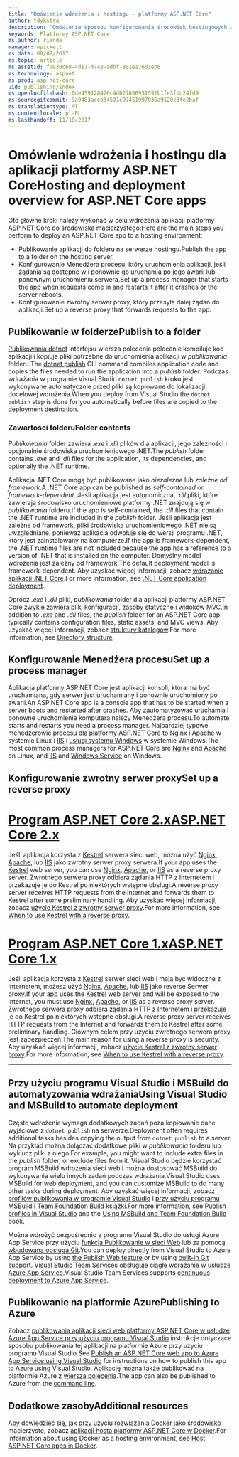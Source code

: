 ```yaml
---
title: "Omówienie wdrożenia i hostingu - platformy ASP.NET Core"
author: tdykstra
description: "Omówienie sposobu konfigurowania środowisk hostingowych i wdrażanie aplikacji platformy ASP.NET Core dla nich."
keywords: Platformy ASP.NET Core
ms.author: riande
manager: wpickett
ms.date: 08/07/2017
ms.topic: article
ms.assetid: f0930c68-4d17-4748-adbf-801e17601eb6
ms.technology: aspnet
ms.prod: asp.net-core
uid: publishing/index
ms.openlocfilehash: 0de459128426c4d027606951592b1fe3fdd24fd9
ms.sourcegitcommit: 9a9483aceb34591c97451997036a9120c3fe2baf
ms.translationtype: MT
ms.contentlocale: pl-PL
ms.lasthandoff: 11/10/2017
---
```

# <a name="hosting-and-deployment-overview-for-aspnet-core-apps"></a><span data-ttu-id="e428e-104">Omówienie wdrożenia i hostingu dla aplikacji platformy ASP.NET Core</span><span class="sxs-lookup"><span data-stu-id="e428e-104">Hosting and deployment overview for ASP.NET Core apps</span></span>

<span data-ttu-id="e428e-105">Oto główne kroki należy wykonać w celu wdrożenia aplikacji platformy ASP.NET Core do środowiska macierzystego:</span><span class="sxs-lookup"><span data-stu-id="e428e-105">Here are the main steps you perform to deploy an ASP.NET Core app to a hosting environment:</span></span>

* <span data-ttu-id="e428e-106">Publikowanie aplikacji do folderu na serwerze hostingu.</span><span class="sxs-lookup"><span data-stu-id="e428e-106">Publish the app to a folder on the hosting server.</span></span>
* <span data-ttu-id="e428e-107">Konfigurowanie Menedżera procesu, który uruchomienia aplikacji, jeśli żądania są dostępne w i ponownie go uruchamia po jego awarii lub ponownym uruchomieniu serwera.</span><span class="sxs-lookup"><span data-stu-id="e428e-107">Set up a process manager that starts the app when requests come in and restarts it after it crashes or the server reboots.</span></span>
* <span data-ttu-id="e428e-108">Konfigurowanie zwrotny serwer proxy, który przesyła dalej żądań do aplikacji.</span><span class="sxs-lookup"><span data-stu-id="e428e-108">Set up a reverse proxy that forwards requests to the app.</span></span>

## <a name="publish-to-a-folder"></a><span data-ttu-id="e428e-109">Publikowanie w folderze</span><span class="sxs-lookup"><span data-stu-id="e428e-109">Publish to a folder</span></span> 

<span data-ttu-id="e428e-110">[Publikowania dotnet](https://docs.microsoft.com/dotnet/articles/core/tools/dotnet-publish) interfejsu wiersza polecenia polecenie kompiluje kod aplikacji i kopiuje pliki potrzebne do uruchomienia aplikacji w *publikowania* folderu.</span><span class="sxs-lookup"><span data-stu-id="e428e-110">The [dotnet publish](https://docs.microsoft.com/dotnet/articles/core/tools/dotnet-publish) CLI command compiles application code and copies the files needed to run the application into a *publish* folder.</span></span> <span data-ttu-id="e428e-111">Podczas wdrażania w programie Visual Studio `dotnet publish` kroku jest wykonywane automatycznie przed pliki są kopiowane do lokalizacji docelowej wdrożenia.</span><span class="sxs-lookup"><span data-stu-id="e428e-111">When you deploy from Visual Studio the `dotnet publish` step is done for you automatically before files are copied to the deployment destination.</span></span>

### <a name="folder-contents"></a><span data-ttu-id="e428e-112">Zawartości folderu</span><span class="sxs-lookup"><span data-stu-id="e428e-112">Folder contents</span></span>

<span data-ttu-id="e428e-113">*Publikowania* folder zawiera *.exe* i *.dll* plików dla aplikacji, jego zależności i opcjonalnie środowiska uruchomieniowego .NET.</span><span class="sxs-lookup"><span data-stu-id="e428e-113">The *publish* folder contains *.exe* and *.dll* files for the application, its dependencies, and optionally the .NET runtime.</span></span>

<span data-ttu-id="e428e-114">Aplikacja .NET Core mogą być publikowane jako *niezależne* lub *zależne od framework*.</span><span class="sxs-lookup"><span data-stu-id="e428e-114">A .NET Core app can be published as *self-contained* or *framework-dependent*.</span></span> <span data-ttu-id="e428e-115">Jeśli aplikacja jest autonomiczna, *.dll* pliki, które zawierają środowisko uruchomieniowe platformy .NET znajdują się w *publikowania* folderu.</span><span class="sxs-lookup"><span data-stu-id="e428e-115">If the app is self-contained, the *.dll* files that contain the .NET runtime are included in the *publish* folder.</span></span>  <span data-ttu-id="e428e-116">Jeśli aplikacja jest zależne od framework, pliki środowiska uruchomieniowego .NET nie są uwzględniane, ponieważ aplikacja odwołuje się do wersji programu .NET, który jest zainstalowany na komputerze.</span><span class="sxs-lookup"><span data-stu-id="e428e-116">If the app is framework-dependent, the .NET runtime files are not included because the app has a reference to a version of .NET that is installed on the computer.</span></span> <span data-ttu-id="e428e-117">Domyślny model wdrożenia jest zależny od framework.</span><span class="sxs-lookup"><span data-stu-id="e428e-117">The default deployment model is framework-dependent.</span></span> <span data-ttu-id="e428e-118">Aby uzyskać więcej informacji, zobacz [wdrażanie aplikacji .NET Core](https://docs.microsoft.com/dotnet/articles/core/deploying/index).</span><span class="sxs-lookup"><span data-stu-id="e428e-118">For more information, see [.NET Core application deployment](https://docs.microsoft.com/dotnet/articles/core/deploying/index).</span></span>

<span data-ttu-id="e428e-119">Oprócz *.exe* i *.dll* pliki, *publikowania* folder dla aplikacji platformy ASP.NET Core zwykle zawiera pliki konfiguracji, zasoby statyczne i widoków MVC.</span><span class="sxs-lookup"><span data-stu-id="e428e-119">In addition to *.exe* and *.dll* files, the *publish* folder for an ASP.NET Core app typically contains configuration files, static assets, and MVC views.</span></span>  <span data-ttu-id="e428e-120">Aby uzyskać więcej informacji, zobacz [struktury katalogów](xref:hosting/directory-structure).</span><span class="sxs-lookup"><span data-stu-id="e428e-120">For more information, see [Directory structure](xref:hosting/directory-structure).</span></span>

## <a name="set-up-a-process-manager"></a><span data-ttu-id="e428e-121">Konfigurowanie Menedżera procesu</span><span class="sxs-lookup"><span data-stu-id="e428e-121">Set up a process manager</span></span>

<span data-ttu-id="e428e-122">Aplikacja platformy ASP.NET Core jest aplikacji konsoli, która ma być uruchamiana, gdy serwer jest uruchamiany i ponownie uruchomiony po awarii.</span><span class="sxs-lookup"><span data-stu-id="e428e-122">An ASP.NET Core app is a console app that has to be started when a server boots and restarted after crashes.</span></span> <span data-ttu-id="e428e-123">Aby zautomatyzować uruchamia i ponowne uruchomienie komputera należy Menedżera procesu.</span><span class="sxs-lookup"><span data-stu-id="e428e-123">To automate starts and restarts you need a process manager.</span></span> <span data-ttu-id="e428e-124">Najbardziej typowe menedżerowie procesu dla platformy ASP.NET Core to [Nginx](xref:publishing/linuxproduction) i [Apache](xref:publishing/apache-proxy) w systemie Linux i [IIS](xref:publishing/iis) i [usługi systemu Windows](xref:hosting/windows-service) w systemie Windows.</span><span class="sxs-lookup"><span data-stu-id="e428e-124">The most common process managers for ASP.NET Core are [Nginx](xref:publishing/linuxproduction) and [Apache](xref:publishing/apache-proxy) on Linux, and [IIS](xref:publishing/iis) and [Windows Service](xref:hosting/windows-service) on Windows.</span></span>

## <a name="set-up-a-reverse-proxy"></a><span data-ttu-id="e428e-125">Konfigurowanie zwrotny serwer proxy</span><span class="sxs-lookup"><span data-stu-id="e428e-125">Set up a reverse proxy</span></span>

# <a name="aspnet-core-2xtabaspnetcore2x"></a>[<span data-ttu-id="e428e-126">Program ASP.NET Core 2.x</span><span class="sxs-lookup"><span data-stu-id="e428e-126">ASP.NET Core 2.x</span></span>](#tab/aspnetcore2x)

<span data-ttu-id="e428e-127">Jeśli aplikacja korzysta z [Kestrel](xref:fundamentals/servers/kestrel) serwera sieci web, można użyć [Nginx](xref:publishing/linuxproduction), [Apache](xref:publishing/apache-proxy), lub [IIS](xref:publishing/iis) jako zwrotny serwer proxy serwera.</span><span class="sxs-lookup"><span data-stu-id="e428e-127">If your app uses the [Kestrel](xref:fundamentals/servers/kestrel) web server, you can use [Nginx](xref:publishing/linuxproduction), [Apache](xref:publishing/apache-proxy), or [IIS](xref:publishing/iis) as a reverse proxy server.</span></span> <span data-ttu-id="e428e-128">Zwrotnego serwera proxy odbiera żądania HTTP z Internetem i przekazuje je do Kestrel po niektórych wstępne obsługi.</span><span class="sxs-lookup"><span data-stu-id="e428e-128">A reverse proxy server receives HTTP requests from the Internet and forwards them to Kestrel after some preliminary handling.</span></span> <span data-ttu-id="e428e-129">Aby uzyskać więcej informacji, zobacz [użycie Kestrel z zwrotny serwer proxy](xref:fundamentals/servers/kestrel?tabs=aspnetcore2x#when-to-use-kestrel-with-a-reverse-proxy).</span><span class="sxs-lookup"><span data-stu-id="e428e-129">For more information, see [When to use Kestrel with a reverse proxy](xref:fundamentals/servers/kestrel?tabs=aspnetcore2x#when-to-use-kestrel-with-a-reverse-proxy).</span></span>

# <a name="aspnet-core-1xtabaspnetcore1x"></a>[<span data-ttu-id="e428e-130">Program ASP.NET Core 1.x</span><span class="sxs-lookup"><span data-stu-id="e428e-130">ASP.NET Core 1.x</span></span>](#tab/aspnetcore1x)

<span data-ttu-id="e428e-131">Jeśli aplikacja korzysta z [Kestrel](xref:fundamentals/servers/kestrel) serwer sieci web i mają być widoczne z Internetem, możesz użyć [Nginx](xref:publishing/linuxproduction), [Apache](xref:publishing/apache-proxy), lub [IIS](xref:publishing/iis) jako reverse Serwer proxy.</span><span class="sxs-lookup"><span data-stu-id="e428e-131">If your app uses the [Kestrel](xref:fundamentals/servers/kestrel) web server and will be exposed to the Internet, you must use [Nginx](xref:publishing/linuxproduction), [Apache](xref:publishing/apache-proxy), or [IIS](xref:publishing/iis) as a reverse proxy server.</span></span> <span data-ttu-id="e428e-132">Zwrotnego serwera proxy odbiera żądania HTTP z Internetem i przekazuje je do Kestrel po niektórych wstępne obsługi.</span><span class="sxs-lookup"><span data-stu-id="e428e-132">A reverse proxy server receives HTTP requests from the Internet and forwards them to Kestrel after some preliminary handling.</span></span> <span data-ttu-id="e428e-133">Głównym celem przy użyciu zwrotnego serwera proxy jest zabezpieczeń.</span><span class="sxs-lookup"><span data-stu-id="e428e-133">The main reason for using a reverse proxy is security.</span></span> <span data-ttu-id="e428e-134">Aby uzyskać więcej informacji, zobacz [użycie Kestrel z zwrotny serwer proxy](xref:fundamentals/servers/kestrel?tabs=aspnetcore1x#when-to-use-kestrel-with-a-reverse-proxy).</span><span class="sxs-lookup"><span data-stu-id="e428e-134">For more information, see [When to use Kestrel with a reverse proxy](xref:fundamentals/servers/kestrel?tabs=aspnetcore1x#when-to-use-kestrel-with-a-reverse-proxy).</span></span>

---

## <a name="using-visual-studio-and-msbuild-to-automate-deployment"></a><span data-ttu-id="e428e-135">Przy użyciu programu Visual Studio i MSBuild do automatyzowania wdrażania</span><span class="sxs-lookup"><span data-stu-id="e428e-135">Using Visual Studio and MSBuild to automate deployment</span></span>

<span data-ttu-id="e428e-136">Często wdrożenie wymaga dodatkowych zadań poza kopiowanie dane wyjściowe z `dotnet publish` na serwerze.</span><span class="sxs-lookup"><span data-stu-id="e428e-136">Deployment often requires additional tasks besides copying the output from `dotnet publish` to a server.</span></span> <span data-ttu-id="e428e-137">Na przykład można dołączać dodatkowe pliki w *publikowania* folderu lub wyklucz pliki z niego.</span><span class="sxs-lookup"><span data-stu-id="e428e-137">For example, you might want to include extra files in the *publish* folder, or exclude files from it.</span></span> <span data-ttu-id="e428e-138">Visual Studio będzie korzystać program MSBuild wdrożenia sieci web i można dostosować MSBuild do wykonywania wielu innych zadań podczas wdrażania.</span><span class="sxs-lookup"><span data-stu-id="e428e-138">Visual Studio uses MSBuild for web deployment, and you can customize MSBuild to do many other tasks during deployment.</span></span> <span data-ttu-id="e428e-139">Aby uzyskać więcej informacji, zobacz [profilów publikowania w programie Visual Studio](xref:publishing/web-publishing-vs) i [przy użyciu programu MSBuild i Team Foundation Build](http://msbuildbook.com/) książki.</span><span class="sxs-lookup"><span data-stu-id="e428e-139">For more information, see [Publish profiles in Visual Studio](xref:publishing/web-publishing-vs) and the [Using MSBuild and Team Foundation Build](http://msbuildbook.com/) book.</span></span>

<span data-ttu-id="e428e-140">Można wdrożyć bezpośrednio z programu Visual Studio do usługi Azure App Service przy użyciu [funkcja Publikowanie w sieci Web](xref:tutorials/publish-to-azure-webapp-using-vs) lub za pomocą [wbudowana obsługa Git](xref:publishing/azure-continuous-deployment).</span><span class="sxs-lookup"><span data-stu-id="e428e-140">You can deploy directly from Visual Studio to Azure App Service by using [the Publish Web feature](xref:tutorials/publish-to-azure-webapp-using-vs) or by using [built-in Git support](xref:publishing/azure-continuous-deployment).</span></span> <span data-ttu-id="e428e-141">Visual Studio Team Services obsługuje [ciągłe wdrażanie w usłudze Azure App Service](https://www.visualstudio.com/docs/build/aspnet/core/quick-to-azure).</span><span class="sxs-lookup"><span data-stu-id="e428e-141">Visual Studio Team Services supports [continuous deployment to Azure App Service](https://www.visualstudio.com/docs/build/aspnet/core/quick-to-azure).</span></span>

## <a name="publishing-to-azure"></a><span data-ttu-id="e428e-142">Publikowanie na platformie Azure</span><span class="sxs-lookup"><span data-stu-id="e428e-142">Publishing to Azure</span></span>

<span data-ttu-id="e428e-143">Zobacz [publikowania aplikacji sieci web platformy ASP.NET Core w usłudze Azure App Service przy użyciu programu Visual Studio](xref:tutorials/publish-to-azure-webapp-using-vs) instrukcje dotyczące sposobu publikowania tej aplikacji na platformie Azure przy użyciu programu Visual Studio.</span><span class="sxs-lookup"><span data-stu-id="e428e-143">See [Publish an ASP.NET Core web app to Azure App Service using Visual Studio](xref:tutorials/publish-to-azure-webapp-using-vs) for instructions on how to publish this app to Azure using Visual Studio.</span></span>  <span data-ttu-id="e428e-144">Aplikację można także publikować na platformie Azure z [wiersza polecenia](xref:tutorials/publish-to-azure-webapp-using-cli).</span><span class="sxs-lookup"><span data-stu-id="e428e-144">The app can also be published to Azure from the [command line](xref:tutorials/publish-to-azure-webapp-using-cli).</span></span>

## <a name="additional-resources"></a><span data-ttu-id="e428e-145">Dodatkowe zasoby</span><span class="sxs-lookup"><span data-stu-id="e428e-145">Additional resources</span></span>

<span data-ttu-id="e428e-146">Aby dowiedzieć się, jak przy użyciu rozwiązania Docker jako środowisko macierzyste, zobacz [aplikacji hosta platformy ASP.NET Core w Docker](xref:publishing/docker).</span><span class="sxs-lookup"><span data-stu-id="e428e-146">For information about using Docker as a hosting environment, see [Host ASP.NET Core apps in Docker](xref:publishing/docker).</span></span>
